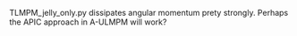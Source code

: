 TLMPM_jelly_only.py dissipates angular momentum prety strongly. Perhaps the APIC approach in A-ULMPM will work?
